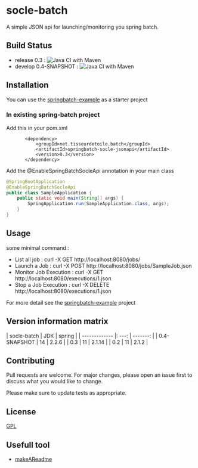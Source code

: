 # socle-batch

A simple JSON api for launching/monitoring you spring batch. 

## Build Status

- release 0.3 : ![Java CI with Maven](https://github.com/tisseurdetoile/socle-batch/workflows/Java%20CI%20with%20Maven/badge.svg?branch=release)
- develop 0.4-SNAPSHOT : ![Java CI with Maven](https://github.com/tisseurdetoile/socle-batch/workflows/Java%20CI%20with%20Maven/badge.svg?branch=develop)
    
## Installation

You can use the [springbatch-example](https://github.com/tisseurdetoile/socle-batch/tree/master/springbatch-example) as a starter project

### In existing spring-batch project

Add this in your pom.xml

```maven
       <dependency>
           <groupId>net.tisseurdetoile.batch</groupId>
           <artifactId>springbatch-socle-jsonapi</artifactId>
           <version>0.3</version>
       </dependency>
```


Add the @EnableSpringBatchSocleApi annotation in your main class

```java
@SpringBootApplication
@EnableSpringBatchSocleApi
public class SampleApplication {
    public static void main(String[] args) {
        SpringApplication.run(SampleApplication.class, args);
    }
}
```

## Usage

some minimal command :

- List all job : curl -X GET http://localhost:8080/jobs/ 
- Launch a Job : curl -X POST http://localhost:8080/jobs/SampleJob.json
- Monitor Job Execution :  curl -X GET http://localhost:8080/executions/1.json
- Stop a Job Execution : curl -X DELETE http://localhost:8080/executions/1.json

For more detail see the [springbatch-example](https://github.com/tisseurdetoile/socle-batch/tree/master/springbatch-example) project

## Version information matrix

| socle-batch   |  JDK  |   spring |
| ------------- |: ---: | -------: |
| 0.4-SNAPSHOT  | 14    |  2.2.6   |
| 0.3           | 11    |  2.1.14  |
| 0.2           | 11    |  2.1.2   |

## Contributing

Pull requests are welcome. For major changes, please open an issue first to discuss what you would like to change.

Please make sure to update tests as appropriate.

## License

[GPL](https://choosealicense.com/licenses/gpl-3.0/)

## Usefull tool

- [makeAReadme](https://www.makeareadme.com/)

